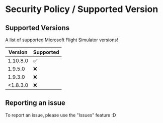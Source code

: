 # Security Policy / Supported Version

## Supported Versions

A list of supported Microsoft Flight Simulator versions!

|  Version  | Supported          |
| --------- | ------------------ |
| 1.10.8.0  | :white_check_mark: |
|  1.9.5.0  | :x:                |
|  1.9.3.0  | :x:                |
| <1.8.3.0  | :x:                |

## Reporting an issue

To report an issue, please use the "Issues" feature :D

